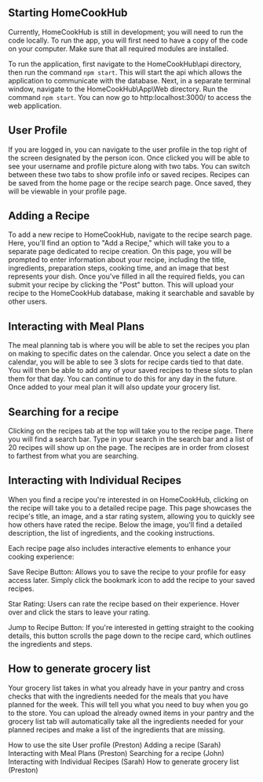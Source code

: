 ## Starting HomeCookHub
Currently, HomeCookHub is still in development; you will need to run the code locally. To run the app, you will first need to have a copy of the code on your computer. Make sure that all required modules are installed.

To run the application, first navigate to the HomeCookHub\api directory, then run the command `npm start`. This will start the api which allows the application to communicate with the database. Next, in a separate terminal window, navigate to the HomeCookHub\App\Web directory. Run the command `npm start`. You can now go to http:localhost:3000/ to access the web application.

## User Profile
If you are logged in, you can navigate to the user profile in the top right of the screen designated by the person icon. Once clicked you will be able to see your username and profile picture along with two tabs. You can switch between these two tabs to show profile info or saved recipes. Recipes can be saved from the home page or the recipe search page. Once saved, they will be viewable in your profile page.

## Adding a Recipe 
To add a new recipe to HomeCookHub, navigate to the recipe search page. Here, you'll find an option to "Add a Recipe," which will take you to a separate page dedicated to recipe creation. On this page, you will be prompted to enter information about your recipe, including the title, ingredients, preparation steps, cooking time, and an image that best represents your dish. Once you've filled in all the required fields, you can submit your recipe by clicking the "Post" button. This will upload your recipe to the HomeCookHub database, making it searchable and savable by other users.

## Interacting with Meal Plans
The meal planning tab is where you will be able to set the recipes you plan on making to specific dates on the calendar. Once you select a date on the calendar, you will be able to see 3 slots for recipe cards tied to that date. You will then be able to add any of your saved recipes to these slots to plan them for that day. You can continue to do this for any day in the future. Once added to your meal plan it will also update your grocery list.

## Searching for a recipe
Clicking on the recipes tab at the top will take you to the recipe page. There you will find a search bar. Type in your search in the search bar and a list of 20 recipes will show up on the page. The recipes are in order from closest to farthest from what you are searching.

## Interacting with Individual Recipes 
When you find a recipe you're interested in on HomeCookHub, clicking on the recipe will take you to a detailed recipe page. This page showcases the recipe's title, an image, and a star rating system, allowing you to quickly see how others have rated the recipe. Below the image, you'll find a detailed description, the list of ingredients, and the cooking instructions.

Each recipe page also includes interactive elements to enhance your cooking experience:

Save Recipe Button: Allows you to save the recipe to your profile for easy access later. Simply click the bookmark icon to add the recipe to your saved recipes.

Star Rating: Users can rate the recipe based on their experience. Hover over and click the stars to leave your rating.

Jump to Recipe Button: If you're interested in getting straight to the cooking details, this button scrolls the page down to the recipe card, which outlines the ingredients and steps.


## How to generate grocery list
Your grocery list takes in what you already have in your pantry and cross checks that with the ingredients needed for the meals that you have planned for the week. This will tell you what you need to buy when you go to the store. You can upload the already owned items in your pantry and the grocery list tab will automatically take all the ingredients needed for your planned recipes and make a list of the ingredients that are missing.

How to use the site
User profile (Preston)
Adding a recipe (Sarah)
Interacting with Meal Plans (Preston)
Searching for a recipe (John)
Interacting with Individual Recipes (Sarah)
How to generate grocery list (Preston)

